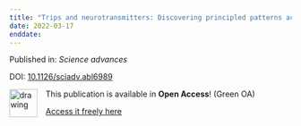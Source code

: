 ```yaml
---
title: "Trips and neurotransmitters: Discovering principled patterns across 6850 hallucinogenic experiences."
date: 2022-03-17
enddate:
---
```


Published in: *Science advances*

DOI: [10.1126/sciadv.abl6989](https://doi.org/10.1126/sciadv.abl6989)

<img src="https://upload.wikimedia.org/wikipedia/commons/thumb/9/90/Open_Access_logo_PLoS_white_green.svg/576px-Open_Access_logo_PLoS_white_green.svg.png" alt="drawing" width="50" align="left"/> &nbsp;&nbsp;&nbsp;This publication is available in **Open Access**! (Green OA)

&nbsp;&nbsp;&nbsp;<a href="https://www.ncbi.nlm.nih.gov/pmc/articles/PMC8926331">Access it freely here</a>

